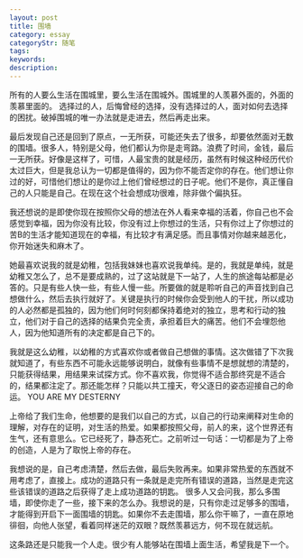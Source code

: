 ```yaml
---
layout: post
title: 围墙
category: essay
categoryStr: 随笔
tags: 
keywords: 
description: 
---
```

所有的人要么生活在围城里，要么生活在围城外。围城里的人羡慕外面的，外面的羡慕里面的。
选择过的人，后悔曾经的选择，没有选择过的人，面对如何去选择的困扰。破掉围城的唯一办法就是走进去，然后再走出来。

最后发现自己还是回到了原点，一无所获，可能还失去了很多，却要依然面对无数的围墙。很多人，特别是父母，他们都认为你是走弯路。浪费了时间，金钱，最后一无所获。好像是这样了，可惜，人最宝贵的就是经历，虽然有时候这种经历代价太过巨大，但是我总认为一切都是值得的，因为你不能否定你的存在。他们想让你过的好，可惜他们想让的是你过上他们曾经想过的日子呢。他们不是你，真正懂自己的人只能是自己。在现在这个社会想成功很难，除非做个偏执狂。

我还想说的是即使你现在按照你父母的想法在外人看来幸福的活着，你自己也不会感觉到幸福，因为你没有比较，你没有过上你想过的生活，只有你过上了你想过的苦B的生活才能知道现在的幸福，有比较才有满足感。而且事情对你越来越恶化，你开始迷失和麻木了。

她最喜欢说我的就是幼稚，包括我妹妹也喜欢说我单纯。是的，我就是单纯，就是幼稚又怎么了，总不是要成熟的，过了这站就是下一站了，人生的旅途每站都是必答的。只是有些人快一些，有些人慢一些。所要做的就是聆听自己的声音找到自己想做什么，然后去执行就好了。关键是执行的时候你会受到他人的干扰，所以成功的人必然都是孤独的，因为他们何时何刻都保持着绝对的独立，思考和行动的独立，他们对于自己的选择的结果负完全责，承担着巨大的痛苦。他们不会埋怨他人，因为他知道所有的决定都是自己下的。


我就是这么幼稚，以幼稚的方式喜欢你或者做自己想做的事情。这次做错了下次我就知道了，有些东西不可能永远能够说明白，就像有些事情不是想就想的清楚的，只能获得结果，用结果来试探方式。你不喜欢我，你觉得不适合那终究是不适合的，结果都注定了。那还能怎样？只能以共工撞天，夸父逐日的姿态迎接自己的命运。
YOU ARE MY DESTERNY

上帝给了我们生命，他想要的是我们以自己的方式，以自己的行动来阐释对生命的理解，对存在的证明，对生活的热爱。如果都按照父母，前人的来，这个世界还有生气，还有意思么。它已经死了，静态死亡。之前听过一句话：一切都是为了上帝的创造，人是为了取悦上帝的存在。

我想说的是，自己考虑清楚，然后去做，最后失败再来。如果非常热爱的东西就不用考虑了，直接上。成功的道路只有一条就是走完所有错误的道路，当然是走完这些该错误的道路之后获得了走上成功道路的钥匙。
很多人又会问我，那么多围墙，即使你走了一些，接下来的怎么办。我想说的是，只有你走过足够多的围墙，才能得到开启下一面围墙的钥匙。如果你不去走围墙，那么你干嘛了，一直在原地徘徊，向他人张望，看着同样迷茫的双眼？既然羡慕远方，何不现在就远航。

这条路还是只能我一个人走。很少有人能够站在围墙上面生活，希望我是下一个。